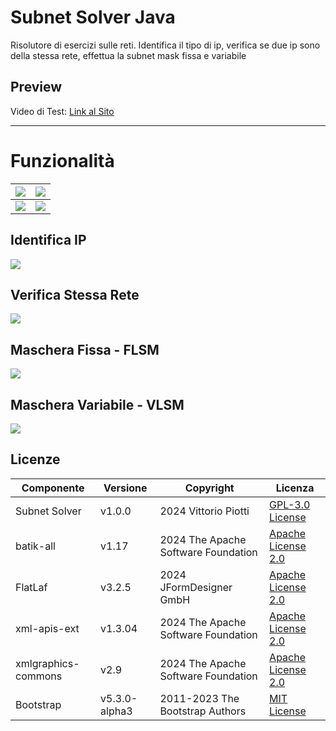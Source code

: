 # Subnet Solver Java
Risolutore di esercizi sulle reti. Identifica il tipo di ip, verifica se due ip sono della stessa rete, effettua la subnet mask fissa e variabile

## Preview

Video di Test: [Link al Sito](https://vittoriopiotti.altervista.org/FilaTre/Online/index.php)


---



# Funzionalità 


|<img src="https://github.com/vittorioPiotti/Subnet-Solver-Java/blob/main/screenshots/ip.png" /> | <img src="https://github.com/vittorioPiotti/Subnet-Solver-Java/blob/main/screenshots/ip.png" />|
|-|-|
|<img src="https://github.com/vittorioPiotti/Subnet-Solver-Java/blob/main/screenshots/ip.png" />|<img src="https://github.com/vittorioPiotti/Subnet-Solver-Java/blob/main/screenshots/ip.png" />|

## Identifica IP

<img src="https://github.com/vittorioPiotti/Subnet-Solver-Java/blob/main/screenshots/ip.png" />

## Verifica Stessa Rete

<img src="https://github.com/vittorioPiotti/Subnet-Solver-Java/blob/main/screenshots/net.png" />

## Maschera Fissa - FLSM

<img src="https://github.com/vittorioPiotti/Subnet-Solver-Java/blob/main/screenshots/flsm.png" />

## Maschera Variabile - VLSM

<img src="https://github.com/vittorioPiotti/Subnet-Solver-Java/blob/main/screenshots/vlsm.png" />


## Licenze

| Componente          | Versione         | Copyright                                      | Licenza                                                                                            |
|---------------------|------------------|------------------------------------------------|----------------------------------------------------------------------------------------------------|
| Subnet Solver       | v1.0.0           | 2024 Vittorio Piotti                           | [GPL-3.0 License](https://github.com/vittorioPiotti/Subnet-Solver-Java/blob/main/LICENSE.md)       |
| batik-all           | v1.17            | 2024 The Apache Software Foundation            | [Apache License 2.0](https://xmlgraphics.apache.org/batik/license.html)                            |
| FlatLaf             | v3.2.5           | 2024 JFormDesigner GmbH                        | [Apache License 2.0](https://github.com/JFormDesigner/FlatLaf/blob/main/LICENSE)                   |
| xml-apis-ext        | v1.3.04          | 2024 The Apache Software Foundation            | [Apache License 2.0](https://xmlgraphics.apache.org/batik/license.html)                            |
| xmlgraphics-commons | v2.9             | 2024 The Apache Software Foundation            | [Apache License 2.0](https://xmlgraphics.apache.org/batik/license.html)                            |
| Bootstrap           | v5.3.0-alpha3    | 2011-2023 The Bootstrap Authors                | [MIT License](https://github.com/twbs/bootstrap/blob/main/LICENSE)                                 |
